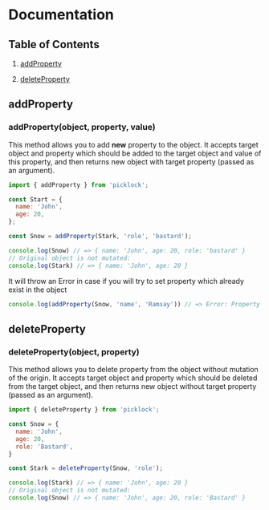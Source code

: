 # Documentation

## Table of Contents

1. [addProperty](#addProperty)

1. [deleteProperty](#deleteProperty)


## addProperty
### addProperty(object, property, value)
This method allows you to add **new** property to the object.
It accepts target object and property which should be added to the target object and value of this property, and then returns new object with target property (passed as an argument).

```javascript
import { addProperty } from 'picklock';

const Start = {
  name: 'John',
  age: 20,
};

const Snow = addProperty(Stark, 'role', 'bastard');

console.log(Snow) // => { name: 'John', age: 20, role: 'bastard' }
// Original object is not mutated:
console.log(Stark) // => { name: 'John', age: 20 }
```

It will throw an Error in case if you will try to set property which already exist in the object

```javascript
console.log(addProperty(Snow, 'name', 'Ramsay')) // => Error: Property 'name' already exists in target Object!
```



## deleteProperty
### deleteProperty(object, property)

This method allows you to delete property from the object without mutation of the origin.
It accepts target object and property which should be deleted from the target object, and then returns new object without target property (passed as an argument).
```javascript
import { deleteProperty } from 'picklock';

const Snow = {
  name: 'John',
  age: 20,
  role: 'Bastard',
}

const Stark = deleteProperty(Snow, 'role');

console.log(Stark) // => { name: 'John', age: 20 }
// Original object is not mutated:
console.log(Snow) // => { name: 'John', age: 20, role: 'Bastard' }
```

